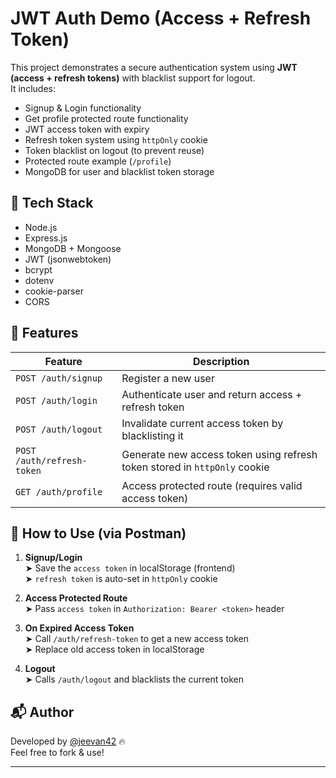 # JWT Auth Demo (Access + Refresh Token)

This project demonstrates a secure authentication system using **JWT (access + refresh tokens)** with blacklist support for logout.  
It includes:

- Signup & Login functionality
- Get profile protected route functionality
- JWT access token with expiry
- Refresh token system using `httpOnly` cookie
- Token blacklist on logout (to prevent reuse)
- Protected route example (`/profile`)
- MongoDB for user and blacklist token storage

## 🚀 Tech Stack

- Node.js
- Express.js
- MongoDB + Mongoose
- JWT (jsonwebtoken)
- bcrypt
- dotenv
- cookie-parser
- CORS

## 🔐 Features

| Feature              | Description |
|----------------------|-------------|
| `POST /auth/signup`  | Register a new user |
| `POST /auth/login`   | Authenticate user and return access + refresh token |
| `POST /auth/logout`  | Invalidate current access token by blacklisting it |
| `POST /auth/refresh-token` | Generate new access token using refresh token stored in `httpOnly` cookie |
| `GET /auth/profile`  | Access protected route (requires valid access token) |

## 🧪 How to Use (via Postman)

1. **Signup/Login**  
   ➤ Save the `access token` in localStorage (frontend)  
   ➤ `refresh token` is auto-set in `httpOnly` cookie

2. **Access Protected Route**  
   ➤ Pass `access token` in `Authorization: Bearer <token>` header

3. **On Expired Access Token**  
   ➤ Call `/auth/refresh-token` to get a new access token  
   ➤ Replace old access token in localStorage

4. **Logout**  
   ➤ Calls `/auth/logout` and blacklists the current token

## 📬 Author

Developed by [@jeevan42](https://github.com/jeevan42) 🔥  
Feel free to fork & use!

---



